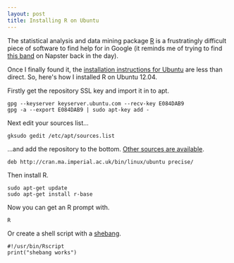 ```yaml
---
layout: post
title: Installing R on Ubuntu
---
```


The statistical analysis and data mining package [R][1] is a frustratingly difficult piece of software to find help for in Google (it reminds me of trying to find [this band][2] on Napster back in the day). 

Once I finally found it, the [installation instructions for Ubuntu][3] are less than direct. So, here's how I installed R on Ubuntu 12.04.

Firstly get the repository SSL key and import it in to apt.

    gpg --keyserver keyserver.ubuntu.com --recv-key E084DAB9
    gpg -a --export E084DAB9 | sudo apt-key add -

Next edit your sources list...

    gksudo gedit /etc/apt/sources.list

...and add the repository to the bottom. [Other sources are available][4]. 

    deb http://cran.ma.imperial.ac.uk/bin/linux/ubuntu precise/

Then install R.

    sudo apt-get update
    sudo apt-get install r-base

Now you can get an R prompt with.

    R

Or create a shell script with a [shebang][5].

    #!/usr/bin/Rscript
    print("shebang works")


[1]: http://www.r-project.org/
[2]: http://en.wikipedia.org/wiki/A_(band)
[3]: http://cran.r-project.org/bin/linux/ubuntu/README
[4]: http://cran.r-project.org/mirrors.html
[5]: http://en.wikipedia.org/wiki/Shebang_(Unix)